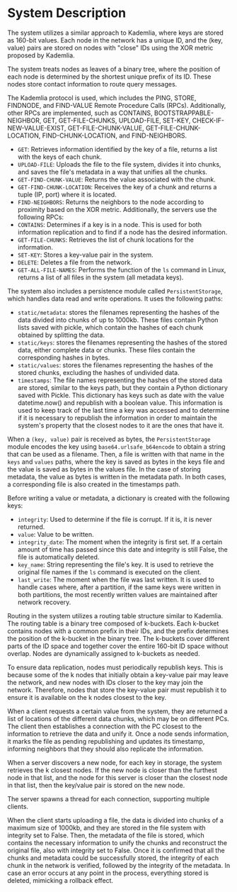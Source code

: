 # System Description

The system utilizes a similar approach to Kademlia, where keys are stored as 160-bit values. Each node in the network has a unique ID, and the (key, value) pairs are stored on nodes with "close" IDs using the XOR metric proposed by Kademlia.

The system treats nodes as leaves of a binary tree, where the position of each node is determined by the shortest unique prefix of its ID. These nodes store contact information to route query messages.

The Kademlia protocol is used, which includes the PING, STORE, FINDNODE, and FIND-VALUE Remote Procedure Calls (RPCs). Additionally, other RPCs are implemented, such as CONTAINS, BOOTSTRAPPABLE-NEIGHBOR, GET, GET-FILE-CHUNKS, UPLOAD-FILE, SET-KEY, CHECK-IF-NEW-VALUE-EXIST, GET-FILE-CHUNK-VALUE, GET-FILE-CHUNK-LOCATION, FIND-CHUNK-LOCATION, and FIND-NEIGHBORS.

- `GET`: Retrieves information identified by the key of a file, returns a list with the keys of each chunk.
- `UPLOAD-FILE`: Uploads the file to the file system, divides it into chunks, and saves the file's metadata in a way that unifies all the chunks.
- `GET-FIND-CHUNK-VALUE`: Returns the value associated with the chunk.
- `GET-FIND-CHUNK-LOCATION`: Receives the key of a chunk and returns a tuple (IP, port) where it is located.
- `FIND-NEIGHBORS`: Returns the neighbors to the node according to proximity based on the XOR metric. Additionally, the servers use the following RPCs:
- `CONTAINS`: Determines if a key is in a node. This is used for both information replication and to find if a node has the desired information.
- `GET-FILE-CHUNKS`: Retrieves the list of chunk locations for the information.
- `SET-KEY`: Stores a key-value pair in the system.
- `DELETE`: Deletes a file from the network.
- `GET-ALL-FILE-NAMES`: Performs the function of the `ls` command in Linux, returns a list of all files in the system (all metadata keys).

The system also includes a persistence module called `PersistentStorage`, which handles data read and write operations. It uses the following paths:

- `static/metadata`: stores the filenames representing the hashes of the data divided into chunks of up to 1000kb. These files contain Python lists saved with pickle, which contain the hashes of each chunk obtained by splitting the data.
- `static/keys`: stores the filenames representing the hashes of the stored data, either complete data or chunks. These files contain the corresponding hashes in bytes.
- `static/values`: stores the filenames representing the hashes of the stored chunks, excluding the hashes of undivided data.
- `timestamps`: The file names representing the hashes of the stored data are stored, similar to the keys path, but they contain a Python dictionary saved with Pickle. This dictionary has keys such as date with the value datetime.now() and republish with a boolean value. This information is used to keep track of the last time a key was accessed and to determine if it is necessary to republish the information in order to maintain the system's property that the closest nodes to it are the ones that have it.

When a `(key, value)` pair is received as bytes, the `PersistentStorage` module encodes the key using `base64.urlsafe_b64encode` to obtain a string that can be used as a filename. Then, a file is written with that name in the `keys` and `values` paths, where the key is saved as bytes in the keys file and the value is saved as bytes in the values file. In the case of storing metadata, the value as bytes is written in the metadata path. In both cases, a corresponding file is also created in the timestamps path.

Before writing a value or metadata, a dictionary is created with the following keys:

- `integrity`: Used to determine if the file is corrupt. If it is, it is never returned.
- `value`: Value to be written.
- `integrity_date`: The moment when the integrity is first set. If a certain amount of time has passed since this date and integrity is still False, the file is automatically deleted.
- `key_name`: String representing the file's key. It is used to retrieve the original file names if the `ls` command is executed on the client.
- `last_write`: The moment when the file was last written. It is used to handle cases where, after a partition, if the same keys were written in both partitions, the most recently written values are maintained after network recovery.

Routing in the system utilizes a routing table structure similar to Kademlia. The routing table is a binary tree composed of k-buckets. Each k-bucket contains nodes with a common prefix in their IDs, and the prefix determines the position of the k-bucket in the binary tree. The k-buckets cover different parts of the ID space and together cover the entire 160-bit ID space without overlap. Nodes are dynamically assigned to k-buckets as needed.

To ensure data replication, nodes must periodically republish keys. This is because some of the k nodes that initially obtain a key-value pair may leave the network, and new nodes with IDs closer to the key may join the network. Therefore, nodes that store the key-value pair must republish it to ensure it is available on the k nodes closest to the key.

When a client requests a certain value from the system, they are returned a list of locations of the different data chunks, which may be on different PCs. The client then establishes a connection with the PC closest to the information to retrieve the data and unify it. Once a node sends information, it marks the file as pending republishing and updates its timestamp, informing neighbors that they should also replicate the information.

When a server discovers a new node, for each key in storage, the system retrieves the k closest nodes. If the new node is closer than the furthest node in that list, and the node for this server is closer than the closest node in that list, then the key/value pair is stored on the new node.

The server spawns a thread for each connection, supporting multiple clients.

When the client starts uploading a file, the data is divided into chunks of a maximum size of 1000kb, and they are stored in the file system with integrity set to False. Then, the metadata of the file is stored, which contains the necessary information to unify the chunks and reconstruct the original file, also with integrity set to False. Once it is confirmed that all the chunks and metadata could be successfully stored, the integrity of each chunk in the network is verified, followed by the integrity of the metadata. In case an error occurs at any point in the process, everything stored is deleted, mimicking a rollback effect.